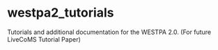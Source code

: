 # westpa2_tutorials
Tutorials and additional documentation for the WESTPA 2.0. (For future LiveCoMS Tutorial Paper)
